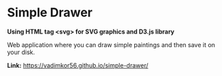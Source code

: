# Simple Drawer
**Using HTML tag \<svg\> for SVG graphics and D3.js library**  

Web application where you can draw simple paintings and then save it on your disk.  

**Link:** https://vadimkor56.github.io/simple-drawer/
